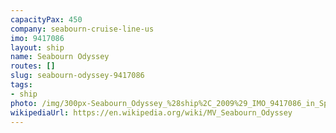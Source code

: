 ```yaml
---
capacityPax: 450
company: seabourn-cruise-line-us
imo: 9417086
layout: ship
name: Seabourn Odyssey
routes: []
slug: seabourn-odyssey-9417086
tags:
- ship
photo: /img/300px-Seabourn_Odyssey_%28ship%2C_2009%29_IMO_9417086_in_Split%2C_2011-11-16_%282%29.jpg
wikipediaUrl: https://en.wikipedia.org/wiki/MV_Seabourn_Odyssey
---
```

